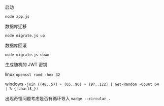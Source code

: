 启动

`node app.js`

数据库迁移

`node migrate.js up`

数据库回滚

`node migrate.js down`

生成随机的 JWT 密钥

linux `openssl rand -hex 32`

windows `-join ((48..57) + (65..90) + (97..122) | Get-Random -Count 64 | % {[char]$_})`

出现奇怪问题考虑是否有循环导入 `madge --circular .`
